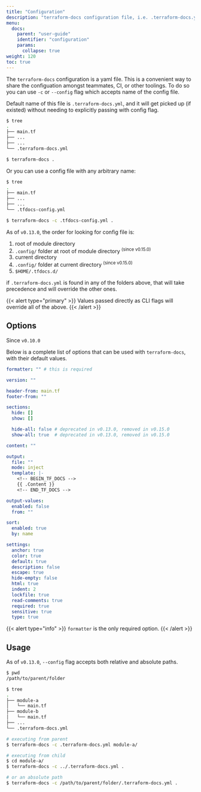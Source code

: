 ```yaml
---
title: "Configuration"
description: "terraform-docs configuration file, i.e. .terraform-docs.yml"
menu:
  docs:
    parent: "user-guide"
    identifier: "configuration"
    params:
      collapse: true
weight: 120
toc: true
---
```


The `terraform-docs` configuration is a yaml file. This is a convenient way to
share the configuation amongst teammates, CI, or other toolings. To do so you
can use `-c` or `--config` flag which accepts name of the config file.

Default name of this file is `.terraform-docs.yml`, and it will get picked up
(if existed) without needing to explicitly passing with config flag.

```bash
$ tree
.
├── main.tf
├── ...
├── ...
└── .terraform-docs.yml

$ terraform-docs .
```

Or you can use a config file with any arbitrary name:

```bash
$ tree
.
├── main.tf
├── ...
├── ...
└── .tfdocs-config.yml

$ terraform-docs -c .tfdocs-config.yml .
```

As of `v0.13.0`, the order for looking for config file is:

1. root of module directory
1. `.config/` folder at root of module directory <sup class="no-top">(since v0.15.0)</sup>
1. current directory
1. `.config/` folder at current directory <sup class="no-top">(since v0.15.0)</sup>
1. `$HOME/.tfdocs.d/`

if `.terraform-docs.yml` is found in any of the folders above, that will take
precedence and will override the other ones.

{{< alert type="primary" >}}
Values passed directly as CLI flags will override all of the above.
{{< /alert >}}

## Options

Since `v0.10.0`

Below is a complete list of options that can be used with `terraform-docs`, with their
default values.

```yaml
formatter: "" # this is required

version: ""

header-from: main.tf
footer-from: ""

sections:
  hide: []
  show: []

  hide-all: false # deprecated in v0.13.0, removed in v0.15.0
  show-all: true  # deprecated in v0.13.0, removed in v0.15.0

content: ""

output:
  file: ""
  mode: inject
  template: |-
    <!-- BEGIN_TF_DOCS -->
    {{ .Content }}
    <!-- END_TF_DOCS -->

output-values:
  enabled: false
  from: ""

sort:
  enabled: true
  by: name

settings:
  anchor: true
  color: true
  default: true
  description: false
  escape: true
  hide-empty: false
  html: true
  indent: 2
  lockfile: true
  read-comments: true
  required: true
  sensitive: true
  type: true
```

{{< alert type="info" >}}
`formatter` is the only required option.
{{< /alert >}}

## Usage

As of `v0.13.0`, `--config` flag accepts both relative and absolute paths.

```bash
$ pwd
/path/to/parent/folder

$ tree
.
├── module-a
│   └── main.tf
├── module-b
│   └── main.tf
├── ...
└── .terraform-docs.yml

# executing from parent
$ terraform-docs -c .terraform-docs.yml module-a/

# executing from child
$ cd module-a/
$ terraform-docs -c ../.terraform-docs.yml .

# or an absolute path
$ terraform-docs -c /path/to/parent/folder/.terraform-docs.yml .
```
